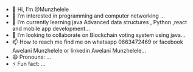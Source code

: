 - 👋 Hi, I’m @Munzhelele
- 👀 I’m interested in programming and computer networking ...
- 🌱 I’m currently learning java Advanced data structures , Python ,react and mobile app development...
- 💞️ I’m looking to collaborate on Blockchain voting system using java...
- 📫 How to reach me find me on whatsapp 0663472469 or facebook Awelani Munzhelele or linkedin Awelani Munzhelele...
- 😄 Pronouns: ...
- ⚡ Fun fact: ...

<!---
Munzhelele/Munzhelele is a ✨ special ✨ repository because its `README.md` (this file) appears on your GitHub profile.
You can click the Preview link to take a look at your changes.
--->
